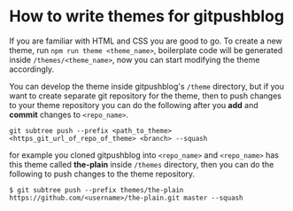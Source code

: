 # How to write themes for gitpushblog
If you are familiar with HTML and CSS you are good to go.
To create a new theme, run `npm run theme <theme_name>`, boilerplate code will be generated inside `/themes/<theme_name>`, now you can start modifying the theme accordingly.

You can develop the theme inside gitpushblog's `/theme` directory, but if you want to create separate git repository for the theme,
then to push changes to your theme repository you can do the following after you **add** and **commit** changes to `<repo_name>`.

`git subtree push --prefix <path_to_theme> <https_git_url_of_repo_of_theme> <branch> --squash`

for example you cloned gitpushblog into `<repo_name>` and `<repo_name>` has this theme called **the-plain** inside `/themes` directory,
then you can do the following to push changes to the theme repository.
```
$ git subtree push --prefix themes/the-plain https://github.com/<username>/the-plain.git master --squash
```
